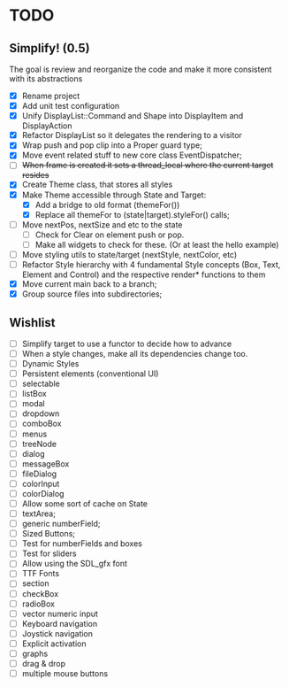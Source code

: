 TODO
====

Simplify! (0.5)
---------------

The goal is review and reorganize the code and make it more consistent with its abstractions

- [x] Rename project
- [x] Add unit test configuration
- [x] Unify DisplayList::Command and Shape into DisplayItem and DisplayAction
- [x] Refactor DisplayList so it delegates the rendering to a visitor
- [x] Wrap push and pop clip into a Proper guard type;
- [x] Move event related stuff to new core class EventDispatcher;
- [ ] ~~When frame is created it sets a thread_local where the current target resides~~
- [x] Create Theme class, that stores all styles
- [x] Make Theme accessible through State and Target:
  - [x] Add a bridge to old format (themeFor())
  - [x] Replace all themeFor to (state|target).styleFor() calls;
- [ ] Move nextPos, nextSize and etc to the state
  - [ ] Check for Clear on element push or pop.
  - [ ] Make all widgets to check for these. (Or at least the hello example)
- [ ] Move styling utils to state/target (nextStyle, nextColor, etc)
- [ ] Refactor Style hierarchy with 4 fundamental Style concepts (Box, Text, Element and Control) and the respective render* functions to them
- [x] Move current main back to a branch;
- [x] Group source files into subdirectories;

Wishlist
--------

- [ ] Simplify target to use a functor to decide how to advance
- [ ] When a style changes, make all its dependencies change too.
- [ ] Dynamic Styles
- [ ] Persistent elements (conventional UI)
- [ ] selectable
- [ ] listBox
- [ ] modal
- [ ] dropdown
- [ ] comboBox
- [ ] menus
- [ ] treeNode
- [ ] dialog
- [ ] messageBox
- [ ] fileDialog
- [ ] colorInput
- [ ] colorDialog
- [ ] Allow some sort of cache on State
- [ ] textArea;
- [ ] generic numberField;
- [ ] Sized Buttons;
- [ ] Test for numberFields and boxes
- [ ] Test for sliders
- [ ] Allow using the SDL_gfx font
- [ ] TTF Fonts
- [ ] section
- [ ] checkBox
- [ ] radioBox
- [ ] vector numeric input
- [ ] Keyboard navigation
- [ ] Joystick navigation
- [ ] Explicit activation
- [ ] graphs
- [ ] drag & drop
- [ ] multiple mouse buttons
